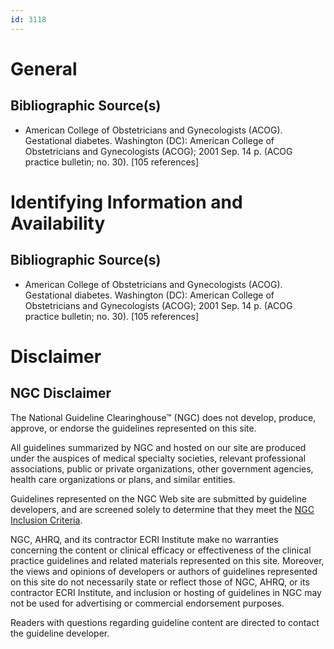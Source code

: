 ```yaml
---
id: 3118
---
```


# General

## Bibliographic Source(s)

- American College of Obstetricians and Gynecologists (ACOG). Gestational diabetes. Washington (DC): American College of Obstetricians and Gynecologists (ACOG); 2001 Sep. 14 p. (ACOG practice bulletin; no. 30). [105 references]

# Identifying Information and Availability

## Bibliographic Source(s)

- American College of Obstetricians and Gynecologists (ACOG). Gestational diabetes. Washington (DC): American College of Obstetricians and Gynecologists (ACOG); 2001 Sep. 14 p. (ACOG practice bulletin; no. 30). [105 references]

# Disclaimer

## NGC Disclaimer

The National Guideline Clearinghouse™ (NGC) does not develop, produce, approve, or endorse the guidelines represented on this site.

All guidelines summarized by NGC and hosted on our site are produced under the auspices of medical specialty societies, relevant professional associations, public or private organizations, other government agencies, health care organizations or plans, and similar entities.

Guidelines represented on the NGC Web site are submitted by guideline developers, and are screened solely to determine that they meet the [NGC Inclusion Criteria](/help-and-about/summaries/inclusion-criteria).

NGC, AHRQ, and its contractor ECRI Institute make no warranties concerning the content or clinical efficacy or effectiveness of the clinical practice guidelines and related materials represented on this site. Moreover, the views and opinions of developers or authors of guidelines represented on this site do not necessarily state or reflect those of NGC, AHRQ, or its contractor ECRI Institute, and inclusion or hosting of guidelines in NGC may not be used for advertising or commercial endorsement purposes.

Readers with questions regarding guideline content are directed to contact the guideline developer.

